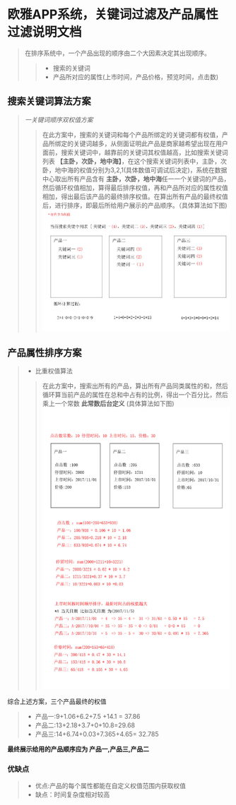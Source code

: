 # 欧雅APP系统，关键词过滤及产品属性过滤说明文档
> 在排序系统中，一个产品出现的顺序由二个大因素决定其出现顺序。
> >* 搜索的关键词 
> >* 产品所对应的属性(上市时间，产品价格，预览时间，点击数) 
> 
## 搜索关键词算法方案
>*一关键词顺序双权值方案*
>> 在此方案中，搜索的关键词和每个产品所绑定的关键词都有权值，产品所绑定的关键词越多，从侧面证明此产品是商家越希望出现在用户面前，搜索关键词中，越靠前的关键词其权值越高，比如搜索关键词列表 **【主卧，次卧，地中海】**，在这个搜索关键词列表中，主卧，次卧，地中海的权值分别为3,2,1(具体数值可调试后决定)，系统在数据中心取出所有产品含有 **主卧，次卧，地中海**任一一个关键词的产品，然后循环权值相加，算得最后排序权值，再和产品所对应的属性权值相加，得出最后该产品的最终排序权值。在算出所有产品的最终权值后，进行排序，即最后所给用户展示的产品顺序。（具体算法如下图)
>>![](https://github.com/zhengqiangzi/oydoc/blob/master/math.jpg)


## 产品属性排序方案
>* 比重权值算法
>>在此方案中，搜索出所有的产品，算出所有产品同类属性的和，然后循环算当前产品的属性在总和中占有的比例，得出一个百分比，然后乘上一个常数 **此常数后台定义** (具体算法如下图) 
>>![](https://github.com/zhengqiangzi/oydoc/blob/master/math2.jpg)

综合上述方案，三个产品最终的权值
>* 产品一:9+1.06+6.2+7.5 +14.1 = 37.86
>* 产品二:13+2.18+3.7+0+10.8=29.68
>* 产品三:14+6.74+0.03+7.365+4.65= 32.785 

**最终展示给用的产品顺序应为 产品一,产品三,产品二**

### 优缺点 ###
>* 优点:产品的每个属性都能在自定义权值范围内获取权值 
>* 缺点：时间复杂度相对较高

